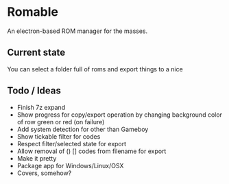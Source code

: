 # Romable

An electron-based ROM manager for the masses.

## Current state

You can select a folder full of roms and export things to a nice

## Todo / Ideas

- Finish 7z expand
- Show progress for copy/export operation by changing background color of row green or red (on failure)
- Add system detection for other than Gameboy
- Show tickable filter for codes
- Respect filter/selected state for export
- Allow removal of () [] codes from filename for export
- Make it pretty
- Package app for Windows/Linux/OSX
- Covers, somehow?